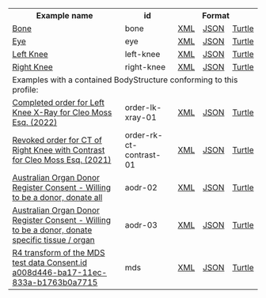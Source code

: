 <table class="list" width="100%">            
   <tr>
     <th>Example name</th>
     <th>id</th>
     <th colspan="3">Format</th>
   </tr>
   <tr>
      <td><a href="BodyStructure-bone.html">Bone</a></td>
      <td>bone</td>
      <td><a href="BodyStructure-bone.xml.html">XML</a></td>
      <td><a href="BodyStructure-bone.json.html">JSON</a></td>
      <td><a href="BodyStructure-bone.ttl.html">Turtle</a></td>
   </tr>
   <tr>
      <td><a href="BodyStructure-eye.html">Eye</a></td>
      <td>eye</td>
      <td><a href="BodyStructure-eye.xml.html">XML</a></td>
      <td><a href="BodyStructure-eye.json.html">JSON</a></td>
      <td><a href="BodyStructure-eye.ttl.html">Turtle</a></td>
   </tr>
   <tr>
      <td><a href="BodyStructure-left-knee.html">Left Knee</a></td>
      <td>left-knee</td>
      <td><a href="BodyStructure-left-knee.xml.html">XML</a></td>
      <td><a href="BodyStructure-left-knee.json.html">JSON</a></td>
      <td><a href="BodyStructure-left-knee.ttl.html">Turtle</a></td>
   </tr>
   <tr>
      <td><a href="BodyStructure-right-knee.html">Right Knee</a></td>
      <td>right-knee</td>
      <td><a href="BodyStructure-right-knee.xml.html">XML</a></td>
      <td><a href="BodyStructure-right-knee.json.html">JSON</a></td>
      <td><a href="BodyStructure-right-knee.ttl.html">Turtle</a></td>
   </tr>
   <tr>
      <td colspan="5">Examples with a contained BodyStructure conforming to this profile:</td>
   </tr>
   <tr>
      <td><a href="ServiceRequest-order-lk-xray-01.html">Completed order for Left Knee X-Ray for Cleo Moss Esq. (2022)</a></td>
      <td>order-lk-xray-01</td>
      <td><a href="ServiceRequest-order-lk-xray-01.xml.html">XML</a></td>
      <td><a href="ServiceRequest-order-lk-xray-01.json.html">JSON</a></td>
      <td><a href="ServiceRequest-order-lk-xray-01.ttl.html">Turtle</a></td>
   </tr>
   <tr>
      <td><a href="ServiceRequest-order-rk-ct-contrast-01.html">Revoked order for CT of Right Knee with Contrast for Cleo Moss Esq. (2021)</a></td>
      <td>order-rk-ct-contrast-01</td>
      <td><a href="ServiceRequest-order-rk-ct-contrast-01.xml.html">XML</a></td>
      <td><a href="ServiceRequest-order-rk-ct-contrast-01.json.html">JSON</a></td>
      <td><a href="ServiceRequest-order-rk-ct-contrast-01.ttl.html">Turtle</a></td>
   </tr>
   <tr>
      <td><a href="Consent-aodr-02.html">Australian Organ Donor Register Consent - Willing to be a donor, donate all</a></td>
      <td>aodr-02</td>
      <td><a href="Consent-aodr-02.xml.html">XML</a></td>
      <td><a href="Consent-aodr-02.json.html">JSON</a></td>
      <td><a href="Consent-aodr-02.ttl.html">Turtle</a></td>
   </tr>
   <tr>
      <td><a href="Consent-aodr-03.html">Australian Organ Donor Register Consent - Willing to be a donor, donate specific tissue / organ</a></td>
      <td>aodr-03</td>
      <td><a href="Consent-aodr-03.xml.html">XML</a></td>
      <td><a href="Consent-aodr-03.json.html">JSON</a></td>
      <td><a href="Consent-aodr-03.ttl.html">Turtle</a></td>
   </tr>
   <tr>
      <td><a href="Consent-mds.html">R4 transform of the MDS test data Consent.id a008d446-ba17-11ec-833a-b1763b0a7715</a></td>
      <td>mds</td>
      <td><a href="Consent-mds.xml.html">XML</a></td>
      <td><a href="Consent-mds.json.html">JSON</a></td>
      <td><a href="Consent-mds.ttl.html">Turtle</a></td>
   </tr>
</table>